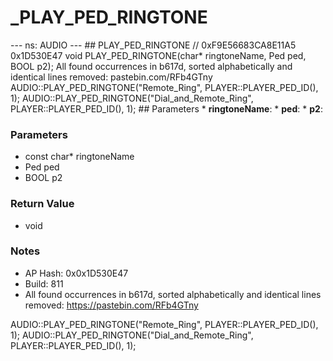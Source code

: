 # _PLAY_PED_RINGTONE

--- ns: AUDIO --- ## PLAY_PED_RINGTONE  // 0xF9E56683CA8E11A5 0x1D530E47 void PLAY_PED_RINGTONE(char* ringtoneName, Ped ped, BOOL p2);  All found occurrences in b617d, sorted alphabetically and identical lines removed: pastebin.com/RFb4GTny AUDIO::PLAY_PED_RINGTONE("Remote_Ring", PLAYER::PLAYER_PED_ID(), 1); AUDIO::PLAY_PED_RINGTONE("Dial_and_Remote_Ring", PLAYER::PLAYER_PED_ID(), 1);  ## Parameters * **ringtoneName**: * **ped**: * **p2**:

### Parameters
* const char* ringtoneName
* Ped ped
* BOOL p2

### Return Value
* void

### Notes
* AP Hash: 0x0x1D530E47
* Build: 811
* All found occurrences in b617d, sorted alphabetically and identical lines removed: https://pastebin.com/RFb4GTny

AUDIO::PLAY_PED_RINGTONE("Remote_Ring", PLAYER::PLAYER_PED_ID(), 1);
AUDIO::PLAY_PED_RINGTONE("Dial_and_Remote_Ring", PLAYER::PLAYER_PED_ID(), 1);



